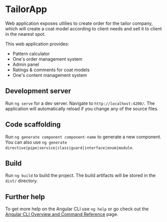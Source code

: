 # TailorApp

Web application exposes utlilies to create order for the tailor company, which will create a coat model according to client needs and sell it to client in the nearest spot.

This web application provides: 
- Pattern calculator
- One's order management system
- Admin panel
- Ratings & comments for coat models
- One's content management system

## Development server

Run `ng serve` for a dev server. Navigate to `http://localhost:4200/`. The application will automatically reload if you change any of the source files.

## Code scaffolding

Run `ng generate component component-name` to generate a new component. You can also use `ng generate directive|pipe|service|class|guard|interface|enum|module`.

## Build

Run `ng build` to build the project. The build artifacts will be stored in the `dist/` directory.

## Further help

To get more help on the Angular CLI use `ng help` or go check out the [Angular CLI Overview and Command Reference](https://angular.io/cli) page.
